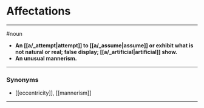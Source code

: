 # Affectations
---
#noun
- **An [[a/_attempt|attempt]] to [[a/_assume|assume]] or exhibit what is not natural or real; false display; [[a/_artificial|artificial]] show.**
- **An unusual mannerism.**
---
### Synonyms
- [[eccentricity]], [[mannerism]]
---
